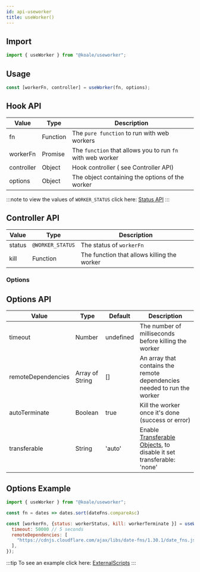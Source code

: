 ```yaml
---
id: api-useworker
title: useWorker()
---
```


## Import

```javascript
import { useWorker } from "@koale/useworker";
```

## Usage

```javascript
const [workerFn, controller] = useWorker(fn, options);
```

## Hook API

| Value           | Type             | Description                                                |
| --------------- | ---------------- | ---------------------------------------------------------- |
| fn              | Function         | The `pure function` to run with web workers                |
| workerFn        | Promise          | The `function` that allows you to run `fn` with web worker |
| controller      | Object           | Hook controller ( see Controller API)                      |
| options         | Object           | The object containing the options of the worker            |

:::note
to view the values of `WORKER_STATUS` click here: [Status API](./workerstatus.md)
:::

## Controller API

| Value           | Type             | Description                                                |
| --------------- | ---------------- | ---------------------------------------------------------- |
| status          | `@WORKER_STATUS` | The status of `workerFn`                                   |
| kill            | Function         | The function that allows killing the worker                 |

### Options

## Options API

| Value              | Type            | Default   | Description                                                               |
| ------------------ | --------------- | --------- | ------------------------------------------------------------------------- |
| timeout            | Number          | undefined | The number of milliseconds before killing the worker                      |
| remoteDependencies | Array of String | []        | An array that contains the remote dependencies needed to run the worker   |
| autoTerminate      | Boolean         | true      | Kill the worker once it's done (success or error)                         |
| transferable       | String          | 'auto'    | Enable [Transferable Objects](https://developer.mozilla.org/en-US/docs/Glossary/Transferable_objects), to disable it set transferable: 'none' |

## Options Example

```javascript
import { useWorker } from "@koale/useworker";

const fn = dates => dates.sort(dateFns.compareAsc)

const [workerFn, {status: workerStatus, kill: workerTerminate }] = useWorker(fn, {
  timeout: 50000 // 5 seconds
  remoteDependencies: [
    "https://cdnjs.cloudflare.com/ajax/libs/date-fns/1.30.1/date_fns.js" // dateFns
  ],
});
```
<!-- 
## Local Dependencies Example

```javascript
import { useWorker } from "@koale/useworker";
import { expensiveAdder } from './utils'

const fn = (a, b) => expensiveAdder(a,b) 

const [workerFn, {status: workerStatus, kill: workerTerminate }] = useWorker(fn, {
  timeout: 50000 // 5 seconds
});
```
 -->

:::tip
To see an example click here: [ExternalScripts](https://github.com/alewin/useWorker/blob/develop/example/src/pages/ExternalScripts/index.js)
:::
